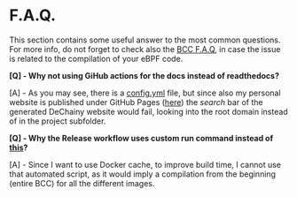 # F.A.Q.

This section contains some useful answer to the most common questions. For more info, do not forget to check also
the [BCC F.A.Q](https://github.com/iovisor/bcc/blob/master/FAQ.txt), in case the issue is related to the compilation of your eBPF code.

**[Q] - Why not using GiHub actions for the docs instead of readthedocs?**

[A] - As you may see, there is a [config.yml](_config.yml) file, but since also my personal website is published under GitHub Pages ([here](https://s41m0n.github.io)) the *search* bar of the generated DeChainy website would fail, looking into the root domain instead of in the project subfolder.

**[Q] - Why the Release workflow uses custom run command instead of [this](https://github.com/marketplace/actions/build-and-push-docker-images)?**

[A] - Since I want to use Docker cache, to improve build time, I cannot use that automated script, as it would imply a compilation from the beginning (entire BCC) for all the different images.